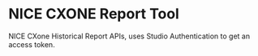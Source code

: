 # NICE CXONE Report Tool

NICE CXone Historical Report APIs, uses Studio Authentication to get an access token.
